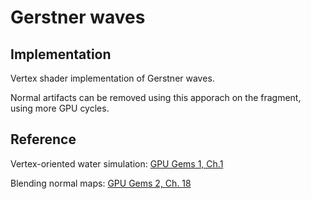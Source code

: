 
# Gerstner waves

## Implementation

Vertex shader implementation of Gerstner waves.

Normal artifacts can be removed using this apporach on the fragment, using more GPU cycles.

## Reference

Vertex-oriented water simulation:
[GPU Gems 1, Ch.1](https://developer.nvidia.com/gpugems/gpugems/part-i-natural-effects/chapter-1-effective-water-simulation-physical-models)

Blending normal maps: [GPU Gems 2, Ch. 18](https://developer.nvidia.com/gpugems/gpugems2/part-ii-shading-lighting-and-shadows/chapter-18-using-vertex-texture-displacement)
